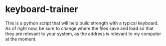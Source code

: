 # keyboard-trainer
This is a python script that will help build strength with a typical keyboard. As of right now, be sure to change where the files save and load so that they are relevant to your system, as the address is relevant to my computer at the moment.
